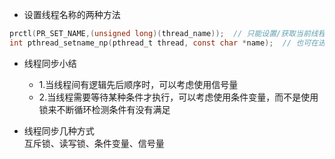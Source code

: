 * 设置线程名称的两种方法  
```c
prctl(PR_SET_NAME,(unsigned long)(thread_name));  // 只能设置/获取当前线程的名字
int pthread_setname_np(pthread_t thread, const char *name);  // 也可在进程中设置其他线程的名字
```

* 线程同步小结  
  - 1.当线程间有逻辑先后顺序时，可以考虑使用信号量
  - 2.当线程需要等待某种条件才执行，可以考虑使用条件变量，而不是使用锁来不断循环检测条件有没有满足

* 线程同步几种方式  
互斥锁、读写锁、条件变量、信号量  
